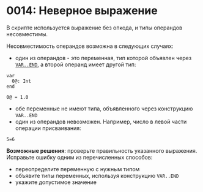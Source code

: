 # 0014: Неверное выражение

В скрипте используется выражение без опкода, и типы операндов несовместимы.

Несовместимость операндов возможна в следующих случаях:

* один из операндов - это переменная, тип которой объявлен через [`VAR..END`](../../coding/variables.md#konstrukciya-var-end), а второй операнд имеет другой тип:

```text
var
  0@: Int
end

0@ = 1.0
```

* обе переменные не имеют типа, объявленного через конструкцию `VAR..END` 
* один из операндов невозможен. Например, число в левой части операции присваивания:

```text
5=6
```

**Возможные решения**: проверьте правильность указанного выражения. Исправьте ошибку одним из перечисленных способов:

* переопределите переменную с нужным типом
* объявите типы переменных, используя конструкцию `VAR..END`
* укажите допустимое значение

